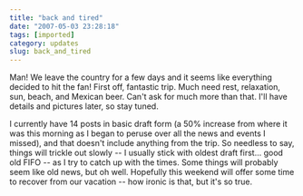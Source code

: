 ```yaml
---
title: "back and tired"
date: "2007-05-03 23:28:18"
tags: [imported]
category: updates
slug: back_and_tired
---
```


Man! We leave the country for a few days and it seems like everything decided to
hit the fan! First off, fantastic trip. Much need rest, relaxation, sun, beach,
and Mexican beer. Can't ask for much more than that. I'll have details and
pictures later, so stay tuned.

I currently have 14 posts in basic draft form (a 50% increase from where it was
this morning as I began to peruse over all the news and events I missed), and
that doesn't include anything from the trip. So needless to say, things will
trickle out slowly -- I usually stick with oldest draft first... good old FIFO
-- as I try to catch up with the times. Some things will probably seem like old
news, but oh well. Hopefully this weekend will offer some time to recover from
our vacation -- how ironic is that, but it's so true.
